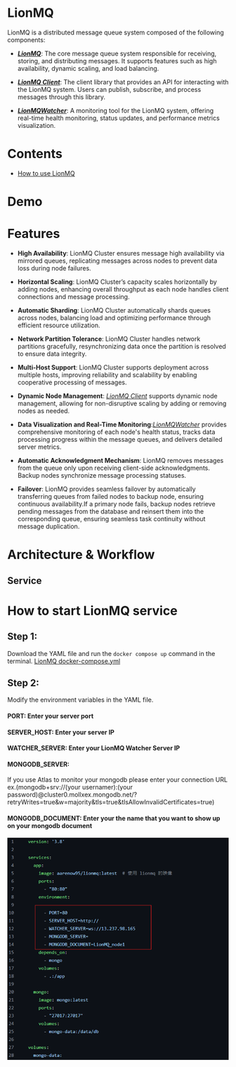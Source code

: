 # LionMQ
LionMQ is a distributed message queue system composed of the following components:

* **[*LionMQ*](https://github.com/BackendAaren/LionMQ)**: The core message queue system responsible for receiving, storing, and distributing messages. It supports features such as high availability, dynamic scaling, and load balancing.

* **[*LionMQ Client*](https://github.com/BackendAaren/LIONMQ_client)**: The client library that provides an API for interacting with the LionMQ system. Users can publish, subscribe, and process messages through this library.

* **[*LionMQWatcher*](https://github.com/BackendAaren/LionMQ_watcher)**: A monitoring tool for the LionMQ system, offering real-time health monitoring, status updates, and performance metrics visualization.

# Contents
- [How to use LionMQ](#How-to-use-LionMQ)

# Demo
  

# Features
 * **High Availability**: LionMQ Cluster ensures message high availability via mirrored queues, replicating messages across nodes to prevent data loss during node failures.
   
 * **Horizontal Scaling**: LionMQ Cluster’s capacity scales horizontally by adding nodes, enhancing overall throughput as each node handles client connections and message processing.
   
 * **Automatic Sharding**: LionMQ Cluster automatically shards queues across nodes, balancing load and optimizing performance through efficient resource utilization.
   
 * **Network Partition Tolerance**: LionMQ Cluster handles network partitions gracefully, resynchronizing data once the partition is resolved to ensure data integrity.
   
 * **Multi-Host Support**: LionMQ Cluster supports deployment across multiple hosts, improving reliability and scalability by enabling cooperative processing of messages.
   
 * **Dynamic Node Management**: [*LionMQ Client*](https://github.com/BackendAaren/LIONMQ_client) supports dynamic node management, allowing for non-disruptive scaling by adding or removing nodes as needed.
   
 * **Data Visualization and Real-Time Monitoring**:[*LionMQWatcher*](https://github.com/BackendAaren/LionMQ_watcher) provides comprehensive monitoring of each node's health status, tracks data processing progress within the message queues, and delivers detailed server metrics.
   
 * **Automatic Acknowledgment Mechanism**: LionMQ removes messages from the queue only upon receiving client-side acknowledgments. Backup nodes synchronize message processing statuses.
   
 * **Failover**: LionMQ provides seamless failover by automatically transferring queues from failed nodes to backup node, ensuring continuous availability.If a primary node fails, backup nodes retrieve pending messages from the database and reinsert them into the corresponding queue, ensuring seamless task continuity without message duplication.


# Architecture & Workflow
## Service
# How to start LionMQ service

## Step 1:
Download the YAML file and run the `docker compose up` command in the terminal.
[LionMQ docker-compose.yml](https://github.com/BackendAaren/Appwork-Personal-Project/blob/main/docker-compose.yml)
## Step 2:
Modify the environment variables in the YAML file.
#### PORT: Enter your server port
#### SERVER_HOST: Enter your server IP
#### WATCHER_SERVER: Enter your LionMQ Watcher Server IP
#### MONGODB_SERVER:
If you use Atlas to monitor your mongodb please enter your connection URL 
ex.(mongodb+srv://(your usernamer):(your password)@cluster0.mollxex.mongodb.net/?retryWrites=true&w=majority&tls=true&tlsAllowInvalidCertificates=true)
#### MONGODB_DOCUMENT: Enter your the name that you want to show up on your mongodb document 
![example](image/docker_yml.png)
